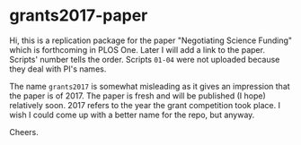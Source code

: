 # grants2017-paper

Hi, this is a replication package for the paper "Negotiating Science Funding" which is forthcoming in PLOS One. Later I will add a link to the paper. Scripts' number tells the order. Scripts `01-04` were not uploaded because they deal with PI's names.

The name `grants2017` is somewhat misleading as it gives an impression that the paper is of 2017. The paper is fresh and will be published (I hope) relatively soon. 2017 refers to the year the grant competition took place. I wish I could come up with a better name for the repo, but anyway. 

Cheers.
